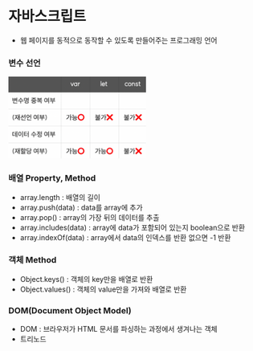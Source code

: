 # 자바스크립트

- 웹 페이지를 동적으로 동작할 수 있도록 만들어주는 프로그래밍 언어

### 변수 선언

![picture 1](images/fd6512b7d0ed36c11a956f063fe0109a78fa8293af76494d0c4b255bb7edd16d.png)

### 배열 Property, Method

- array.length : 배열의 길이
- array.push(data) : data를 array에 추가
- array.pop() : array의 가장 뒤의 데이터를 추출
- array.includes(data) : array에 data가 포함되어 있는지 boolean으로 반환
- array.indexOf(data) : array에서 data의 인덱스를 반환 없으면 -1 반환

### 객체 Method

- Object.keys() : 객체의 key만을 배열로 반환
- Object.values() : 객체의 value만을 가져와 배열로 반환

### DOM(Document Object Model)

- DOM : 브라우저가 HTML 문서를 파싱하는 과정에서 생겨나는 객체
- 트리노드
